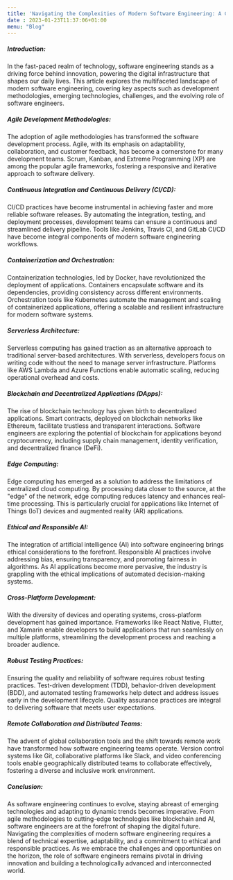 ```yaml
---
title: 'Navigating the Complexities of Modern Software Engineering: A Comprehensive Overview'
date : 2023-01-23T11:37:06+01:00
menu: "Blog"
---
```


##### Introduction:

In the fast-paced realm of technology, software engineering stands as a driving force behind innovation, powering the digital infrastructure that shapes our daily lives. This article explores the multifaceted landscape of modern software engineering, covering key aspects such as development methodologies, emerging technologies, challenges, and the evolving role of software engineers.

##### Agile Development Methodologies:

The adoption of agile methodologies has transformed the software development process. Agile, with its emphasis on adaptability, collaboration, and customer feedback, has become a cornerstone for many development teams. Scrum, Kanban, and Extreme Programming (XP) are among the popular agile frameworks, fostering a responsive and iterative approach to software delivery.

##### Continuous Integration and Continuous Delivery (CI/CD):

CI/CD practices have become instrumental in achieving faster and more reliable software releases. By automating the integration, testing, and deployment processes, development teams can ensure a continuous and streamlined delivery pipeline. Tools like Jenkins, Travis CI, and GitLab CI/CD have become integral components of modern software engineering workflows.

##### Containerization and Orchestration:

Containerization technologies, led by Docker, have revolutionized the deployment of applications. Containers encapsulate software and its dependencies, providing consistency across different environments. Orchestration tools like Kubernetes automate the management and scaling of containerized applications, offering a scalable and resilient infrastructure for modern software systems.

##### Serverless Architecture:

Serverless computing has gained traction as an alternative approach to traditional server-based architectures. With serverless, developers focus on writing code without the need to manage server infrastructure. Platforms like AWS Lambda and Azure Functions enable automatic scaling, reducing operational overhead and costs.

##### Blockchain and Decentralized Applications (DApps):

The rise of blockchain technology has given birth to decentralized applications. Smart contracts, deployed on blockchain networks like Ethereum, facilitate trustless and transparent interactions. Software engineers are exploring the potential of blockchain for applications beyond cryptocurrency, including supply chain management, identity verification, and decentralized finance (DeFi).

##### Edge Computing:

Edge computing has emerged as a solution to address the limitations of centralized cloud computing. By processing data closer to the source, at the "edge" of the network, edge computing reduces latency and enhances real-time processing. This is particularly crucial for applications like Internet of Things (IoT) devices and augmented reality (AR) applications.

##### Ethical and Responsible AI:

The integration of artificial intelligence (AI) into software engineering brings ethical considerations to the forefront. Responsible AI practices involve addressing bias, ensuring transparency, and promoting fairness in algorithms. As AI applications become more pervasive, the industry is grappling with the ethical implications of automated decision-making systems.

##### Cross-Platform Development:

With the diversity of devices and operating systems, cross-platform development has gained importance. Frameworks like React Native, Flutter, and Xamarin enable developers to build applications that run seamlessly on multiple platforms, streamlining the development process and reaching a broader audience.

##### Robust Testing Practices:

Ensuring the quality and reliability of software requires robust testing practices. Test-driven development (TDD), behavior-driven development (BDD), and automated testing frameworks help detect and address issues early in the development lifecycle. Quality assurance practices are integral to delivering software that meets user expectations.

##### Remote Collaboration and Distributed Teams:

The advent of global collaboration tools and the shift towards remote work have transformed how software engineering teams operate. Version control systems like Git, collaborative platforms like Slack, and video conferencing tools enable geographically distributed teams to collaborate effectively, fostering a diverse and inclusive work environment.

##### Conclusion:

As software engineering continues to evolve, staying abreast of emerging technologies and adapting to dynamic trends becomes imperative. From agile methodologies to cutting-edge technologies like blockchain and AI, software engineers are at the forefront of shaping the digital future. Navigating the complexities of modern software engineering requires a blend of technical expertise, adaptability, and a commitment to ethical and responsible practices. As we embrace the challenges and opportunities on the horizon, the role of software engineers remains pivotal in driving innovation and building a technologically advanced and interconnected world.
